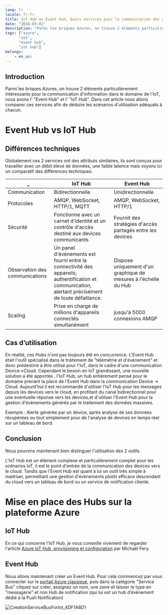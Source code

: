 ```yaml
---
lang: fr
locale: fr-fr
title: IoT Hub ou Event Hub, Quels services pour la communication des données dans l’IoT ?
date: "2016-03-01"
description: "Parmi les briques Azures, on trouve 2 éléments particulièrement intéressants pour la communication d'information dans le domaine de l'IoT, nous avons l' Event Hub et l' IoT Hub. Dans cet article nous allons comparer ces services afin de déduire les scénarios d'utilisation adéquats à chacun...."
tags: ["azure",
      "iot",
      "event hub",
      "iot hub"]
belongs: 
	- en_us: 
---
```


Introduction
---

Parmi les briques Azures, on trouve 2 éléments particulièrement intéressants pour la communication d'information dans le domaine de l'IoT, nous avons l' "Event Hub" et l' "IoT Hub". Dans cet article nous allons comparer ces services afin de déduire les scénarios d'utilisation adéquats à chacun.

Event Hub vs IoT Hub
===

Différences techniques
---
Globalement ces 2 services ont des attributs similaires, ils sont conçus pour travailler avec un débit élevé de données, une faible latence mais voyons ici un comparatif des différences techniques:


  _  			| IoT Hub			| Event Hub
  ------------- | -------------		| ---------
  Communication  | Bidirectionnelle		| Unidirectionnelle
  Protocoles  | AMQP, WebSocket, HTTP/1, MQTT | AMQP, WebSocket,  HTTP/1
  Sécurité | Fonctionne avec un carnet d'identité et un contrôle d'accès destiné aux devices communicants | Fournit des stratégies d'accès partagés entre les devices
  Observation des communications | Un panel d'évènements est fourni entre la connectivité des appareils, authentification et communication, alertant précisément de toute défaillance. | Dispose uniquement d'un graphique de mesures à l'échelle du Hub
  Scaling | Prise en charge de millions d'appareils connectés simultanément | jusqu'à 5000 connexions AMQP

Cas d’utilisation
---
En réalité, ces Hubs n'ont pas toujours été en concurrence. L'Event Hub était l'outil spécialisé dans le traitement de "télémétrie et d'évènement" et donc prédestiné à être utilisé pour l'IoT, dans le cadre d'une communication Device->Cloud.
Cependant le besoin en IoT grandissant, une nouvelle solution a été apportée , l'IoT Hub, un hub entièrement pensé pour le domaine prenant la place de l'Event Hub dans la communication Device -> Cloud.
Aujourd'hui il est recommandé d'utiliser l'IoT Hub pour les messages depuis les devices vers le cloud, en profitant du canal bidirectionnel pour une éventuelle réponse vers les devices,et d'utiliser l'Event Hub pour la gestion d'évènements générés par le traitement des données massives.

Exemple : Alerte générée par un device, après analyse de ses données récupérées ou tout simplement pour de l'analyse de devices en temps réel sur un tableau de bord.

Conclusion
---
Nous pouvons maintenant bien distinguer l'utilisation des 2 outils.

L'IoT Hub est un élément complexe et particulièrement complet pour les scénarios IoT, il est le point d'entrée de la communication des devices vers le cloud. Tandis que l'Event Hub est quant à lui un outil très simple à maitriser, permettant une gestion d'évènements plutôt efficace descendant du cloud vers un tableau de bord ou un service de notification cliente.

Mise en place des Hubs sur la plateforme Azure
===
IoT Hub
---

En ce qui concerne l'IoT Hub, je vous conseille vivement de regarder l'article [Azure IoT Hub, provisioning et configuration](https://blogs.infinitesquare.com/posts/iot/azure-iot-hub-provisioning-et-configuration#.VtMhGJzhChc) par Michaël Fery.

Event Hub
---

Nous allons maintenant créer un Event Hub. Pour cela commencez par vous connecter sur le [portail Azure classique](https://manage.windowsazure.com/), puis dans la catégorie "Service Bus" cliquez sur créer, assignez un nom, une zone et laisser le type en "messagerie" et non Hub de notification (qui lui est un hub d’évènement dédié à la Push Notification)

![CreationServiceBusForIot_4DF1A8D1](/images/CreationServiceBusForIot_4DF1A8D1.png)
